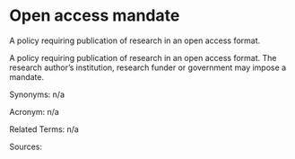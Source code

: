 # Open access mandate
 
A policy requiring publication of research in an open access format.
 
A policy requiring publication of research in an open access format. The research author’s institution, research funder or government may impose a mandate.
 
Synonyms: n/a
 
Acronym: n/a
 
Related Terms: n/a
 
Sources: